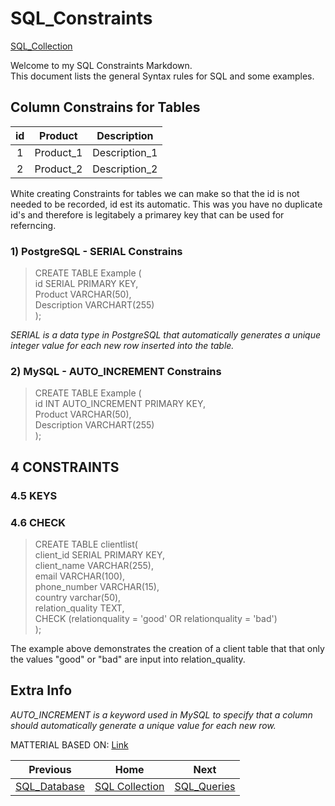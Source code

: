 # SQL_Constraints
[SQL_Collection](https://github.com/cshglobal99/SQL_Collection/blob/main/INTRODUCTION.md)

Welcome to my SQL Constraints Markdown.  
This document lists the general Syntax rules for SQL and some examples.

## Column Constrains for Tables
| id | Product | Description |
|  :---:         |     :---:      |           :---:   |
| 1 | Product_1 | Description_1 |
| 2 | Product_2 | Description_2 |

White creating Constraints for tables we can make so that the id is not needed to be recorded, id est its automatic. This was you have no duplicate id's and therefore is legitabely a primarey key that can be used for referncing.

### 1) PostgreSQL - SERIAL Constrains
>CREATE TABLE Example (  
    id SERIAL PRIMARY KEY,  
    Product VARCHAR(50),  
    Description VARCHART(255)  
);  

*SERIAL is a data type in PostgreSQL that automatically generates a unique integer value for each new row inserted into the table.*  

### 2) MySQL - AUTO_INCREMENT Constrains
>CREATE TABLE Example (  
    id INT AUTO_INCREMENT PRIMARY KEY,  
    Product VARCHAR(50),  
    Description VARCHART(255)  
);  

## 4 CONSTRAINTS

### 4.5 KEYS


### 4.6 CHECK

>CREATE TABLE clientlist(  
client_id SERIAL PRIMARY KEY,  
client_name VARCHAR(255),  
email VARCHAR(100),  
phone_number VARCHAR(15),  
country varchar(50),  
relation_quality TEXT,  
CHECK (relationquality = 'good' OR relationquality = 'bad')  
);

The example above demonstrates the creation of a client table that that only the values "good" or "bad" are input into relation_quality.



## Extra Info

*AUTO_INCREMENT is a keyword used in MySQL to specify that a column should automatically generate a unique value for each new row.*

MATTERIAL BASED ON: [Link](https://www.w3schools.com/sql/sql_default.asp)

| Previous | Home | Next |
|  :---:         |     :---:      |           :---:   |
| [SQL_Database](https://github.com/cshglobal99/SQL_Collection/blob/main/SQL_Database.md) |    [SQL Collection](https://github.com/cshglobal99/SQL_Collection/blob/main/INTRODUCTION.md) | [SQL_Queries](https://github.com/cshglobal99/SQL_Collection/blob/main/SQL_Queries.md)   |
